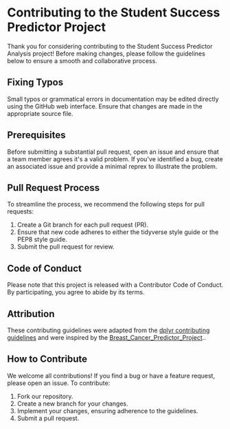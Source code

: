 # Contributing to the Student Success Predictor Project

Thank you for considering contributing to the Student Success Predictor Analysis project! Before making changes, please follow the guidelines below to ensure a smooth and collaborative process.

## Fixing Typos

Small typos or grammatical errors in documentation may be edited directly using the GitHub web interface. Ensure that changes are made in the appropriate source file.

## Prerequisites

Before submitting a substantial pull request, open an issue and ensure that a team member agrees it's a valid problem. If you've identified a bug, create an associated issue and provide a minimal reprex to illustrate the problem.

## Pull Request Process

To streamline the process, we recommend the following steps for pull requests:

1. Create a Git branch for each pull request (PR).
2. Ensure that new code adheres to either the tidyverse style guide or the PEP8 style guide.
3. Submit the pull request for review.

## Code of Conduct

Please note that this project is released with a Contributor Code of Conduct. By participating, you agree to abide by its terms.

## Attribution

These contributing guidelines were adapted from the [dplyr contributing guidelines](https://github.com/tidyverse/dplyr) and were inspired by the [Breast_Cancer_Predictor_Project](https://github.com/ttimbers/breast_cancer_predictor)..

## How to Contribute

We welcome all contributions! If you find a bug or have a feature request, please open an issue. To contribute:

1. Fork our repository.
2. Create a new branch for your changes.
3. Implement your changes, ensuring adherence to the guidelines.
4. Submit a pull request.
